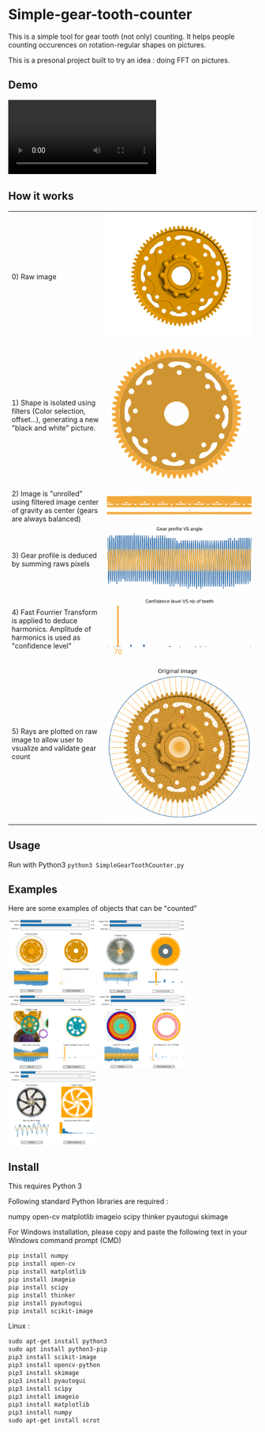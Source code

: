 # Simple-gear-tooth-counter

This is a simple tool for gear tooth (not only) counting.
It helps people counting occurences on rotation-regular shapes on pictures.

This is a presonal project built to try an idea : doing FFT on pictures.

## Demo
<video src="demo/demo.mp4" controls="controls" style="max-width: 730px;">
</video>

## How it works

|  |  |
| --- | --- |
| 0) Raw image | <img src="readme/raw image.png"/> |
| 1) Shape is isolated using filters (Color selection, offset...), generating a new "black and white" picture. | <img src="readme/image filter.png"/> |
| 2) Image is "unrolled" using filtered image center of gravity as center (gears are always balanced) | <img src="readme/unrolled image.png"/> <img src="readme/unrolled image with offcet.png"/>|
| 3) Gear profile is deduced by summing raws pixels | <img src="readme/gear profile.png"/> |
| 4) Fast Fourrier Transform is applied to deduce harmonics. Amplitude of harmonics is used as "confidence level" | <img src="readme/harmonics.png"/> |
| 5) Rays are plotted on raw image to allow user to vsualize and validate gear count | <img src="readme/rays.png"/> |

## Usage
Run with Python3 ```python3 SimpleGearToothCounter.py```

## Examples
Here are some examples of objects that can be "counted"

<p float="left">
  <img src="demo/2.png" height="150" />
  <img src="demo/3.png" height="150" />
  <img src="demo/4.png" height="150" />
  <img src="demo/5.png" height="150" />
  <img src="demo/6.png" height="150" />
</p>

## Install
This requires Python 3

Following standard Python libraries are required :

numpy
open-cv
matplotlib
imageio
scipy
thinker
pyautogui
skimage


For Windows installation, please copy and paste the following text in your Windows command prompt (CMD)

```
pip install numpy
pip install open-cv
pip install matplotlib
pip install imageio
pip install scipy
pip install thinker
pip install pyautogui
pip install scikit-image
```
Linux :
```
sudo apt-get install python3
sudo apt install python3-pip
pip3 install scikit-image
pip3 install opencv-python
pip3 install skimage
pip3 install pyautogui
pip3 install scipy
pip3 install imageio
pip3 install matplotlib
pip3 install numpy
sudo apt-get install scrot
```